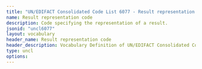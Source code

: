 ```yaml
---
title: "UN/EDIFACT Consolidated Code List 6077 - Result representation code (20B) JSON-LD Vocabulary"
name: Result representation code
description: Code specifying the representation of a result.
jsonid: "uncl6077"
layout: vocabulary
header_name: Result representation code
header_description: Vocabulary Definition of UN/EDIFACT Consolidated Code List 6077 - Result representation code (20B) semantics in HTML format. JSON-LD format is available at [uncl6077.jsonld](/vocabulary/uncl6077.jsonld)
type: uncl
options:
---
```


